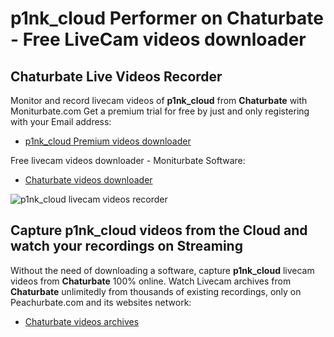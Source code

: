 # p1nk_cloud Performer on Chaturbate - Free LiveCam videos downloader

## Chaturbate Live Videos Recorder

Monitor and record livecam videos of **p1nk_cloud** from **Chaturbate** with Moniturbate.com
Get a premium trial for free by just and only registering with your Email address:
* [p1nk_cloud Premium videos downloader](https://moniturbate.com/request-demo-licence-key.html)

Free livecam videos downloader - Moniturbate Software:
* [Chaturbate videos downloader](https://moniturbate.com/moniturbate-download-software.html)

![p1nk_cloud livecam videos recorder](https://peachurnet.com/templates/moniturbate-software.png)


## Capture p1nk_cloud videos from the Cloud and watch your recordings on Streaming

Without the need of downloading a software, capture **p1nk_cloud** livecam videos from **Chaturbate** 100% online.
Watch Livecam archives from **Chaturbate** unlimitedly from thousands of existing recordings, only on Peachurbate.com and its websites network:
* [Chaturbate videos archives](https://peachurnet.com/)